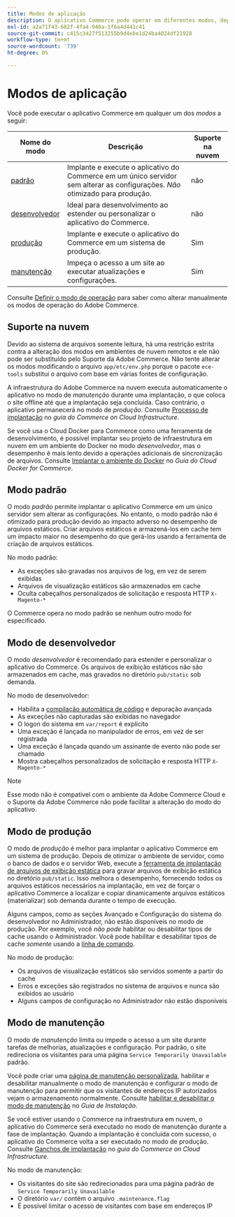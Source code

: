```yaml
---
title: Modos de aplicação
description: O aplicativo Commerce pode operar em diferentes modos, dependendo das suas necessidades. Exibir uma lista detalhada dos modos de aplicação disponíveis.
exl-id: a2a71f43-682f-4fa4-940a-1f6a4d441c41
source-git-commit: c415c3427f513255b9d4ebe1d24ba4024df21928
workflow-type: tm+mt
source-wordcount: '739'
ht-degree: 0%

---
```


# Modos de aplicação

Você pode executar o aplicativo Commerce em qualquer um dos _modos_ a seguir:

| Nome do modo | Descrição | Suporte na nuvem |
| ------------------------ | ------------------- | ------------- |
| [padrão](#default-mode) | Implante e execute o aplicativo do Commerce em um único servidor sem alterar as configurações. _Não_ otimizado para produção. | não |
| [desenvolvedor](#developer-mode) | Ideal para desenvolvimento ao estender ou personalizar o aplicativo do Commerce. | não |
| [produção](#production-mode) | Implante e execute o aplicativo do Commerce em um sistema de produção. | Sim |
| [manutenção](#maintenance-mode) | Impeça o acesso a um site ao executar atualizações e configurações. | Sim |

Consulte [Definir o modo de operação](../cli/set-mode.md) para saber como alterar manualmente os modos de operação do Adobe Commerce.

## Suporte na nuvem

Devido ao sistema de arquivos somente leitura, há uma restrição estrita contra a alteração dos modos em ambientes de nuvem remotos e ele não pode ser substituído pelo Suporte da Adobe Commerce. Não tente alterar os modos modificando o arquivo `app/etc/env.php` porque o pacote `ece-tools` substitui o arquivo com base em várias fontes de configuração.

A infraestrutura do Adobe Commerce na nuvem executa automaticamente o aplicativo no modo de _manutenção_ durante uma implantação, o que coloca o site offline até que a implantação seja concluída. Caso contrário, o aplicativo permanecerá no modo de _produção_. Consulte [Processo de implantação](https://experienceleague.adobe.com/docs/commerce-cloud-service/user-guide/develop/deploy/process.html#deploy-phase) no _guia do Commerce on Cloud Infrastructure_.

Se você usa o Cloud Docker para Commerce como uma ferramenta de desenvolvimento, é possível implantar seu projeto de infraestrutura em nuvem em um ambiente do Docker no modo _desenvolvedor_, mas o desempenho é mais lento devido a operações adicionais de sincronização de arquivos. Consulte [Implantar o ambiente do Docker](https://developer.adobe.com/commerce/cloud-tools/docker/deploy/#launch-mode) no _Guia do Cloud Docker for Commerce_.


## Modo padrão

O modo _padrão_ permite implantar o aplicativo Commerce em um único servidor sem alterar as configurações. No entanto, o modo padrão não é otimizado para produção devido ao impacto adverso no desempenho de arquivos estáticos. Criar arquivos estáticos e armazená-los em cache tem um impacto maior no desempenho do que gerá-los usando a ferramenta de criação de arquivos estáticos.

No modo padrão:

- As exceções são gravadas nos arquivos de log, em vez de serem exibidas
- Arquivos de visualização estáticos são armazenados em cache
- Oculta cabeçalhos personalizados de solicitação e resposta HTTP `X-Magento-*`

O Commerce opera no modo padrão se nenhum outro modo for especificado.

## Modo de desenvolvedor

O modo _desenvolvedor_ é recomendado para estender e personalizar o aplicativo do Commerce. Os arquivos de exibição estáticos não são armazenados em cache, mas gravados no diretório `pub/static` sob demanda.

No modo de desenvolvedor:

- Habilita a [compilação automática de código](../cli/code-compiler.md) e depuração avançada
- As exceções não capturadas são exibidas no navegador
- O logon do sistema em `var/report` é explícito
- Uma exceção é lançada no manipulador de erros, em vez de ser registrada
- Uma exceção é lançada quando um assinante de evento não pode ser chamado
- Mostra cabeçalhos personalizados de solicitação e resposta HTTP `X-Magento-*`

>[!NOTE]
>
>Esse modo não é compatível com o ambiente da Adobe Commerce Cloud e o Suporte da Adobe Commerce não pode facilitar a alteração do modo do aplicativo.

## Modo de produção

O modo de _produção_ é melhor para implantar o aplicativo Commerce em um sistema de produção. Depois de otimizar o ambiente de servidor, como o banco de dados e o servidor Web, execute a [ferramenta de implantação de arquivos de exibição estática](../cli/static-view-file-deployment.md) para gravar arquivos de exibição estática no diretório `pub/static`. Isso melhora o desempenho, fornecendo todos os arquivos estáticos necessários na implantação, em vez de forçar o aplicativo Commerce a localizar e copiar dinamicamente arquivos estáticos (materializar) sob demanda durante o tempo de execução.

Alguns campos, como as seções Avançado e Configuração do sistema do desenvolvedor no Administrador, não estão disponíveis no modo de produção. Por exemplo, você _não pode_ habilitar ou desabilitar tipos de cache usando o Administrador. Você pode habilitar e desabilitar tipos de cache _somente_ usando a [linha de comando](../cli/manage-cache.md#config-cli-subcommands-cache-en).

No modo de produção:

- Os arquivos de visualização estáticos são servidos somente a partir do cache
- Erros e exceções são registrados no sistema de arquivos e nunca são exibidos ao usuário
- Alguns campos de configuração no Administrador não estão disponíveis

## Modo de manutenção

O modo de _manutenção_ limita ou impede o acesso a um site durante tarefas de melhorias, atualizações e configuração. Por padrão, o site redireciona os visitantes para uma página `Service Temporarily Unavailable` padrão.

Você pode criar uma [página de manutenção personalizada](../../upgrade/troubleshooting/maintenance-mode-options.md), habilitar e desabilitar manualmente o modo de manutenção e configurar o modo de manutenção para permitir que os visitantes de endereços IP autorizados vejam o armazenamento normalmente. Consulte [habilitar e desabilitar o modo de manutenção](../../installation/tutorials/maintenance-mode.md) no _Guia de Instalação_.

Se você estiver usando o Commerce na infraestrutura em nuvem, o aplicativo do Commerce será executado no modo de manutenção durante a fase de implantação. Quando a implantação é concluída com sucesso, o aplicativo do Commerce volta a ser executado no modo de produção. Consulte [Ganchos de implantação](https://experienceleague.adobe.com/docs/commerce-cloud-service/user-guide/develop/deploy/best-practices.html#phase-5%3A-deployment-hooks) no _guia do Commerce on Cloud Infrastructure_.

No modo de manutenção:

- Os visitantes do site são redirecionados para uma página padrão de `Service Temporarily Unavailable`
- O diretório `var/` contém o arquivo `.maintenance.flag`
- É possível limitar o acesso de visitantes com base em endereços IP
